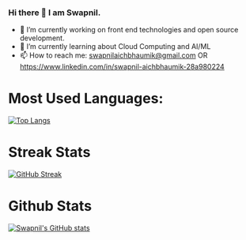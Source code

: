 ### Hi there 👋 I am Swapnil.



- 🔭 I’m currently working on front end technologies and open source development. 
- 🌱 I’m currently learning about Cloud Computing and AI/ML
- 📫 How to reach me: swapnilaichbhaumik@gmail.com OR https://www.linkedin.com/in/swapnil-aichbhaumik-28a980224


# Most Used Languages:
[![Top Langs](https://github-readme-stats.vercel.app/api/top-langs/?username=Swap-nil-2003&exclude_repo=github-readme-stats,anuraghazra.github.io&theme=dark)](https://github.com/Swap-nil-2003/github-readme-stats) 

# Streak Stats
[![GitHub Streak](https://streak-stats.demolab.com/?user=Swap-nil-2003&theme=merko)](https://git.io/streak-stats)

# Github Stats
[![Swapnil's GitHub stats](https://github-readme-stats.vercel.app/api?username=Swap-nil-2003&show_icons=true&theme=tokyonight)](https://github.com/anuraghazra/github-readme-stats)

